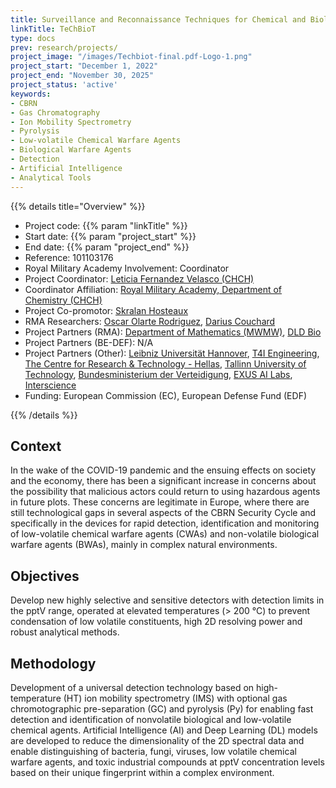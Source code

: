 ```yaml
---
title: Surveillance and Reconnaissance Techniques for Chemical and Biological Threats
linkTitle: TeChBioT
type: docs
prev: research/projects/
project_image: "/images/Techbiot-final.pdf-Logo-1.png"
project_start: "December 1, 2022"
project_end: "November 30, 2025"
project_status: 'active'
keywords:
- CBRN
- Gas Chromatography
- Ion Mobility Spectrometry
- Pyrolysis
- Low-volatile Chemical Warfare Agents
- Biological Warfare Agents
- Detection
- Artificial Intelligence
- Analytical Tools
---
```



{{% details title="Overview" %}}

- Project code: {{% param "linkTitle" %}}
- Start date: {{% param "project_start" %}}
- End date: {{% param "project_end" %}}
- Reference: 101103176
- Royal Military Academy Involvement: Coordinator
- Project Coordinator: [Leticia Fernandez Velasco (CHCH)](https://researchportal.rma.ac.be/en/persons/leticia-fernandez-velasco)
- Coordinator Affiliation: [Royal Military Academy, Department of Chemistry (CHCH)](https://researchportal.rma.ac.be/en/organisations/chemistry)
- Project Co-promotor: [Skralan Hosteaux](https://researchportal.rma.ac.be/nl/persons/skralan-hosteaux)
- RMA Researchers: [Oscar Olarte Rodriguez](https://researchportal.rma.ac.be/en/persons/rodriguez-oscar-olarte),
[Darius Couchard](https://researchportal.rma.ac.be/en/persons/darius-couchard)
- Project Partners (RMA): [Department of Mathematics (MWMW)](https://researchportal.rma.ac.be/en/organisations/mathematics), [DLD Bio](https://researchportal.rma.ac.be/nl/organisations/dld-bio)
- Project Partners (BE-DEF): N/A
- Project Partners (Other): [Leibniz Universität Hannover](https://www.uni-hannover.de/), [T4I Engineering](https://www.t4ieng.com/), [The Centre for Research & Technology - Hellas](https://www.certh.gr/), [Tallinn University of Technology](https://taltech.ee/), [Bundesministerium der Verteidigung](https://www.bmvg.de/), [EXUS AI Labs](https://www.exus.ai/), [Interscience](https://inter.science/)
- Funding: European Commission (EC), European Defense Fund (EDF)

{{% /details %}}


## Context
In the wake of the COVID-19 pandemic and the ensuing effects on society and the economy, there has been a significant increase in concerns about the possibility that malicious actors could return to using hazardous agents in future plots. These concerns are legitimate in Europe, where there are still technological gaps in several aspects of the CBRN Security Cycle and specifically in the devices for rapid detection, identification and monitoring of low-volatile chemical warfare agents (CWAs) and non-volatile biological warfare agents (BWAs), mainly in complex natural environments.

## Objectives
Develop new highly selective and sensitive detectors with detection limits in the pptV range, operated at elevated temperatures (> 200 °C) to prevent condensation of low volatile constituents, high 2D resolving power and robust analytical methods.

## Methodology
Development of a universal detection technology based on high-temperature (HT) ion mobility spectrometry (IMS) with optional gas chromotographic pre-separation (GC) and pyrolysis (Py) for enabling fast detection and identification of nonvolatile biological and low-volatile chemical agents. Artificial Intelligence (AI) and Deep Learning (DL) models are developed to reduce the dimensionality of the 2D spectral data and enable distinguishing of bacteria, fungi, viruses, low volatile chemical warfare agents, and toxic industrial compounds at pptV concentration levels based on their unique fingerprint within a complex environment.